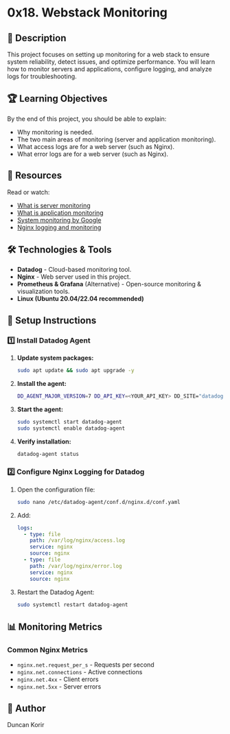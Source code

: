 # 0x18. Webstack Monitoring

## 📌 Description
This project focuses on setting up monitoring for a web stack to ensure system reliability, detect issues, and optimize performance. You will learn how to monitor servers and applications, configure logging, and analyze logs for troubleshooting.

## 🏆 Learning Objectives
By the end of this project, you should be able to explain:
- Why monitoring is needed.
- The two main areas of monitoring (server and application monitoring).
- What access logs are for a web server (such as Nginx).
- What error logs are for a web server (such as Nginx).

## 📖 Resources
Read or watch:
- [What is server monitoring](https://www.datadoghq.com/blog/server-monitoring/)
- [What is application monitoring](https://www.datadoghq.com/blog/application-monitoring/)
- [System monitoring by Google](https://sre.google/sre-book/monitoring-distributed-systems/)
- [Nginx logging and monitoring](https://www.nginx.com/blog/logging-and-monitoring-nginx/)

## 🛠️ Technologies & Tools
- **Datadog** - Cloud-based monitoring tool.
- **Nginx** - Web server used in this project.
- **Prometheus & Grafana** (Alternative) - Open-source monitoring & visualization tools.
- **Linux (Ubuntu 20.04/22.04 recommended)**

## 🚀 Setup Instructions
### **1️⃣ Install Datadog Agent**
1. **Update system packages:**
   ```bash
   sudo apt update && sudo apt upgrade -y
   ```
2. **Install the agent:**
   ```bash
   DD_AGENT_MAJOR_VERSION=7 DD_API_KEY=<YOUR_API_KEY> DD_SITE="datadoghq.com" bash -c "$(curl -L https://s3.amazonaws.com/dd-agent/scripts/install_script.sh)"
   ```
3. **Start the agent:**
   ```bash
   sudo systemctl start datadog-agent
   sudo systemctl enable datadog-agent
   ```
4. **Verify installation:**
   ```bash
   datadog-agent status
   ```

### **2️⃣ Configure Nginx Logging for Datadog**
1. Open the configuration file:
   ```bash
   sudo nano /etc/datadog-agent/conf.d/nginx.d/conf.yaml
   ```
2. Add:
   ```yaml
   logs:
     - type: file
       path: /var/log/nginx/access.log
       service: nginx
       source: nginx
     - type: file
       path: /var/log/nginx/error.log
       service: nginx
       source: nginx
   ```
3. Restart the Datadog Agent:
   ```bash
   sudo systemctl restart datadog-agent
   ```

## 📊 Monitoring Metrics
### **Common Nginx Metrics**
- `nginx.net.request_per_s` - Requests per second
- `nginx.net.connections` - Active connections
- `nginx.net.4xx` - Client errors
- `nginx.net.5xx` - Server errors

## 📌 Author
Duncan Korir